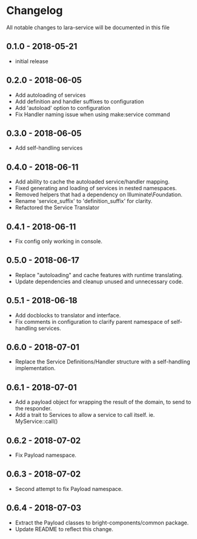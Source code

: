 # Changelog

All notable changes to lara-service will be documented in this file

## 0.1.0 - 2018-05-21

- initial release

## 0.2.0 - 2018-06-05

- Add autoloading of services
- Add definition and handler suffixes to configuration
- Add 'autoload' option to configuration
- Fix Handler naming issue when using make:service command

## 0.3.0 - 2018-06-05

- Add self-handling services

## 0.4.0 - 2018-06-11

- Add ability to cache the autoloaded service/handler mapping.
- Fixed generating and loading of services in nested namespaces.
- Removed helpers that had a dependency on Illuminate\Foundation.
- Rename 'service_suffix' to 'definition_suffix' for clarity.
- Refactored the Service Translator

## 0.4.1 - 2018-06-11

- Fix config only working in console.

## 0.5.0 - 2018-06-17

- Replace "autoloading" and cache features with runtime translating.
- Update dependencies and cleanup unused and unnecessary code.

## 0.5.1 - 2018-06-18

- Add docblocks to translator and interface.
- Fix comments in configuration to clarify parent namespace of self-handling services.

## 0.6.0 - 2018-07-01

- Replace the Service Definitions/Handler structure with a self-handling implementation.

## 0.6.1 - 2018-07-01

- Add a payload object for wrapping the result of the domain, to send to the responder.
- Add a trait to Services to allow a service to call itself. ie. MyService::call()

## 0.6.2 - 2018-07-02

- Fix Payload namespace.

## 0.6.3 - 2018-07-02

- Second attempt to fix Payload namespace.

## 0.6.4 - 2018-07-03

- Extract the Payload classes to bright-components/common package.
- Update README to reflect this change.